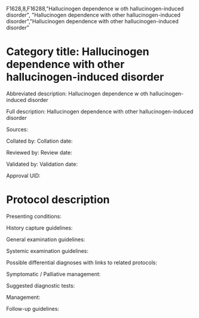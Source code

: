 F1628,8,F16288,"Hallucinogen dependence w oth hallucinogen-induced disorder", "Hallucinogen dependence with other hallucinogen-induced disorder","Hallucinogen dependence with other hallucinogen-induced disorder"
# Category title: Hallucinogen dependence with other hallucinogen-induced disorder

Abbreviated description: Hallucinogen dependence w oth hallucinogen-induced disorder

Full description: Hallucinogen dependence with other hallucinogen-induced disorder

Sources:

Collated by:
Collation date:

Reviewed by:
Review date:

Validated by:
Validation date:

Approval UID:

# Protocol description

Presenting conditions:

History capture guidelines:

General examination guidelines:

Systemic examination guidelines:

Possible differential diagnoses with links to related protocols:

Symptomatic / Palliative management:

Suggested diagnostic tests:

Management:

Follow-up guidelines:
